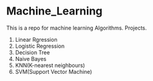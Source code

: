# Machine_Learning
This is a repo for machine learning Algorithms.
Projects.
1. Linear Rgression
2. Logistic Regression
3. Decision Tree
4. Naive Bayes
5. KNN(K-nearest neighbours)
6. SVM(Support Vector Machine)

